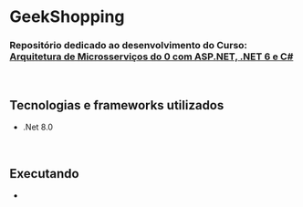 # GeekShopping
### Repositório dedicado ao desenvolvimento do Curso: [Arquitetura de Microsserviços do 0 com ASP.NET, .NET 6 e C#](https://www.udemy.com/course/microservices-do-0-a-gcp-com-dot-net-6-kubernetes-e-docker/)

<br/>

## Tecnologias e frameworks utilizados

- .Net 8.0

<br/>

## Executando

-

<br/>


